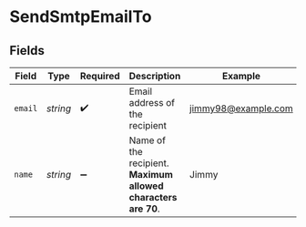 # SendSmtpEmailTo


## Fields

| Field                                                          | Type                                                           | Required                                                       | Description                                                    | Example                                                        |
| -------------------------------------------------------------- | -------------------------------------------------------------- | -------------------------------------------------------------- | -------------------------------------------------------------- | -------------------------------------------------------------- |
| `email`                                                        | *string*                                                       | :heavy_check_mark:                                             | Email address of the recipient                                 | jimmy98@example.com                                            |
| `name`                                                         | *string*                                                       | :heavy_minus_sign:                                             | Name of the recipient. **Maximum allowed characters are 70**.<br/> | Jimmy                                                          |